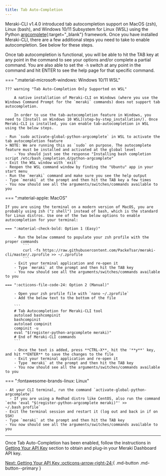 ```yaml
---
title: Tab Auto-Completion
---
```


Meraki-CLI v1.4.0 introduced tab autocompletion support on MacOS (zsh), Linux (bash), and Windows 10/11 Subsystem for Linux (WSL) using the Python [argcomplete](https://github.com/kislyuk/argcomplete){:target="_blank"} framework. Once you have installed Meraki-CLI, there are a few additional steps you need to take to enable autocompletion. See below for these steps.

Once tab autocompletion is functional, you will be able to hit the TAB key at any point in the command to see your options and/or complete a partial command. You are also able to set the `-h` switch at any point in the command and hit ENTER to see the help page for that specific command.

=== ":material-microsoft-windows: Windows 10/11 WSL"

    ??? warning "Tab Auto-Completion Only Supported on WSL"

        A native installation of Meraki-CLI on Windows (where you use the Windows Command Prompt for the `meraki` commands) does not support tab autocompletion.

        In order to use the tab-autocompletion feature in Windows, you need to [Install on Windows 10 WSL](step-by-step_installation/). Once Meraki-CLI is installed, you can enable tab-autocompletion in WSL using the below steps.

    - Run `sudo activate-global-python-argcomplete` in WSL to activate the tab autocompletion feature
    > NOTE: We are running this as `sudo` on purpose. The autocomplete feature must be installed and activated at the global level
        - You should just see the response "Installing bash completion script /etc/bash_completion.d/python-argcomplete"
    - Exit the WSL window with `exit`
    - Reopen the WSL command window by finding the "Ubuntu" app in your start menu
    - Run the `meraki` command and make sure you see the help output
    - Type `meraki` at the prompt and then hit the TAB key a few times
    - You now should see all the arguments/switches/commands available to you

=== ":material-apple: MacOS"

    If you are using the terminal on a modern version of MacOS, you are probably using zsh ("z shell") instead of bash, which is the standard for Linux distros. Use one of the two below options to enable autocompletion for your terminal:

    === ":material-check-bold: Option 1 (Easy)"

        - Run the below command to populate your zsh profile with the proper commands
            ```
            curl -fs https://raw.githubusercontent.com/PackeTsar/meraki-cli/master/.zprofile >> ~/.zprofile
            ```
        - Exit your terminal application and re-open it
        - Type `meraki` at the prompt and then hit the TAB key
        - You now should see all the arguments/switches/commands available to you

    === ":octicons-file-code-24: Option 2 (Manual)"

        - Open your zsh profile file with `nano ~/.zprofile`
        - Add the below text to the bottom of the file

        ```
        # Tab Autocompletion for Meraki-CLI tool
        autoload bashcompinit
        bashcompinit
        autoload compinit
        compinit -u
        eval "$(register-python-argcomplete meraki)"
        # End of Meraki-CLI commands
        ```

        - Once the text is added, press **CTRL-X**, hit the '**y**' key, and hit **ENTER** to save the changes to the file
        - Exit your terminal application and re-open it
        - Type `meraki` at the prompt and then hit the TAB key
        - You now should see all the arguments/switches/commands available to you


=== ":fontawesome-brands-linux: Linux"

    - At your CLI terminal, run the command `activate-global-python-argcomplete`
      - If you are using a Redhad distro like CentOS, also run the command `echo 'eval "$(register-python-argcomplete meraki)"' >> ~/.bash_profile`
    - Exit the terminal session and restart it (log out and back in if on SSH)
    - Type `meraki` at the prompt and then hit the TAB key
    - You now should see all the arguments/switches/commands available to you

---

Once Tab Auto-Completion has been enabled, follow the instructions in [Getting Your API Key](../getting-your-api-key/) section to obtain and plug-in your Meraki Dashboard API key.

[Next: Getting Your API Key :octicons-arrow-right-24:](../getting-your-api-key/){ .md-button .md-button--primary }

